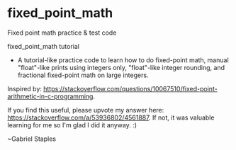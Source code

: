 # fixed_point_math
Fixed point math practice &amp; test code

fixed_point_math tutorial  
- A tutorial-like practice code to learn how to do fixed-point math, manual "float"-like prints using integers only, "float"-like integer rounding, and fractional fixed-point math on large integers.

Inspired by: https://stackoverflow.com/questions/10067510/fixed-point-arithmetic-in-c-programming.

If you find this useful, please upvote my answer here: https://stackoverflow.com/a/53936802/4561887.
If not, it was valuable learning for me so I'm glad I did it anyway. :)

~Gabriel Staples
